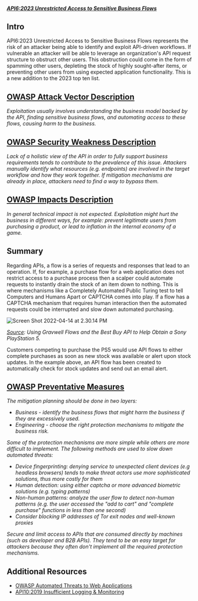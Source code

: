 ##### [API6:2023 Unrestricted Access to Sensitive Business Flows](https://university.apisec.ai/products/owasp-api-security-top-10-and-beyond/categories/2152492181)

## Intro

API6:2023 Unrestricted Access to Sensitive Business Flows represents the risk of an attacker being able to identify and exploit API-driven workflows. If vulnerable an attacker will be able to leverage an organization's API request structure to obstruct other users. This obstruction could come in the form of spamming other users, depleting the stock of highly sought-after items, or preventing other users from using expected application functionality. This is a new addition to the 2023 top ten list.

## [OWASP Attack Vector Description](https://owasp.org/API-Security/editions/2023/en/0xa6-unrestricted-access-to-sensitive-business-flows/)

_Exploitation usually involves understanding the business model backed by the API, finding sensitive business flows, and automating access to these flows, causing harm to the business._

## [OWASP Security Weakness Description](https://owasp.org/API-Security/editions/2023/en/0xa6-unrestricted-access-to-sensitive-business-flows/)

_Lack of a holistic view of the API in order to fully support business requirements tends to contribute to the prevalence of this issue. Attackers manually identify what resources (e.g. endpoints) are involved in the target workflow and how they work together. If mitigation mechanisms are already in place, attackers need to find a way to bypass them._

## [OWASP Impacts Description](https://owasp.org/API-Security/editions/2023/en/0xa6-unrestricted-access-to-sensitive-business-flows/)

_In general technical impact is not expected. Exploitation might hurt the business in different ways, for example: prevent legitimate users from purchasing a product, or lead to inflation in the internal economy of a game._

## Summary

Regarding APIs, a flow is a series of requests and responses that lead to an operation. If, for example, a purchase flow for a web application does not restrict access to a purchase process then a scalper could automate requests to instantly drain the stock of an item down to nothing. This is where mechanisms like a Completely Automated Public Turing test to tell Computers and Humans Apart or CAPTCHA comes into play. If a flow has a CAPTCHA mechanism that requires human interaction then the automated requests could be interrupted and slow down automated purchasing.

![Screen Shot 2022-04-14 at 2.30.14 PM](https://www.gravwell.io/hs-fs/hubfs/Screen%20Shot%202022-04-14%20at%202.30.14%20PM.png?width=2296&name=Screen%20Shot%202022-04-14%20at%202.30.14%20PM.png)

_[Source](https://www.gravwell.io/blog/flows-best-buy-api-help-get-sony-ps5): Using Gravwell Flows and the Best Buy API to Help Obtain a Sony PlayStation 5._

Customers competing to purchase the PS5 would use API flows to either complete purchases as soon as new stock was available or alert upon stock updates. In the example above, an API flow has been created to automatically check for stock updates and send out an email alert.

## [OWASP Preventative Measures](https://owasp.org/API-Security/editions/2023/en/0xa6-unrestricted-access-to-sensitive-business-flows/)

_The mitigation planning should be done in two layers:_

- _Business - identify the business flows that might harm the business if they are excessively used._
- _Engineering - choose the right protection mechanisms to mitigate the business risk._

_Some of the protection mechanisms are more simple while others are more difficult to implement. The following methods are used to slow down automated threats:_

- _Device fingerprinting: denying service to unexpected client devices (e.g headless browsers) tends to make threat actors use more sophisticated solutions, thus more costly for them_
- _Human detection: using either captcha or more advanced biometric solutions (e.g. typing patterns)_
- _Non-human patterns: analyze the user flow to detect non-human patterns (e.g. the user accessed the "add to cart" and "complete purchase" functions in less than one second)_
- _Consider blocking IP addresses of Tor exit nodes and well-known proxies_

_Secure and limit access to APIs that are consumed directly by machines (such as developer and B2B APIs). They tend to be an easy target for attackers because they often don't implement all the required protection mechanisms._

## Additional Resources

- [OWASP Automated Threats to Web Applications](https://owasp.org/www-project-automated-threats-to-web-applications/)
- [API10:2019 Insufficient Logging & Monitoring](https://github.com/OWASP/API-Security/blob/master/2019/en/src/0xaa-insufficient-logging-monitoring.md)